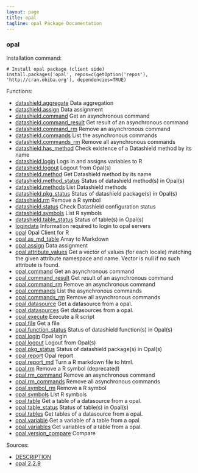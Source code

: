 ```yaml
---
layout: page
title: opal
tagline: opal Package Documentation
---
```



### opal

Installation command:

	# Install opal package (client side)
	install.packages('opal', repos=c(getOption('repos'), 'http://cran.obiba.org'), dependencies=TRUE)

Functions:


* [datashield.aggregate](datashield.aggregate.html) Data aggregation
* [datashield.assign](datashield.assign.html) Data assignment
* [datashield.command](datashield.command.html) Get an asynchronous command
* [datashield.command_result](datashield.command_result.html) Get result of an asynchronous command
* [datashield.command_rm](datashield.command_rm.html) Remove an asynchronous command
* [datashield.commands](datashield.commands.html) List the asynchronous commands
* [datashield.commands_rm](datashield.commands_rm.html) Remove all asynchronous commands
* [datashield.has_method](datashield.has_method.html) Check existence of a Datashield method by its name
* [datashield.login](datashield.login.html) Logs in and assigns variables to R
* [datashield.logout](datashield.logout.html) Logout from Opal(s)
* [datashield.method](datashield.method.html) Get Datashield method by its name
* [datashield.method_status](datashield.method_status.html) Status of datashield method(s) in Opal(s)
* [datashield.methods](datashield.methods.html) List Datashield methods
* [datashield.pkg_status](datashield.pkg_status.html) Status of datashield package(s) in Opal(s)
* [datashield.rm](datashield.rm.html) Remove a R symbol
* [datashield.status](datashield.status.html) Check Datashield configuration status
* [datashield.symbols](datashield.symbols.html) List R symbols
* [datashield.table_status](datashield.table_status.html) Status of table(s) in Opal(s)
* [logindata](logindata.html) Information required to login to opal servers
* [opal](opal.html) Opal Client for R
* [opal.as_md_table](opal.as_md_table.html) Array to Markdown
* [opal.assign](opal.assign.html) Data assignment
* [opal.attribute_values](opal.attribute_values.html) Get a vector of values (for each locale) matching the given attribute namespace and name. Vector is null if no such attribute is found.
* [opal.command](opal.command.html) Get an asynchronous command
* [opal.command_result](opal.command_result.html) Get result of an asynchronous command
* [opal.command_rm](opal.command_rm.html) Remove an asynchronous command
* [opal.commands](opal.commands.html) List the asynchronous commands
* [opal.commands_rm](opal.commands_rm.html) Remove all asynchronous commands
* [opal.datasource](opal.datasource.html) Get a datasource from a opal.
* [opal.datasources](opal.datasources.html) Get datasources from a opal.
* [opal.execute](opal.execute.html) Execute a R script
* [opal.file](opal.file.html) Get a file
* [opal.function_status](opal.function_status.html) Status of datashield function(s) in Opal(s)
* [opal.login](opal.login.html) Opal login
* [opal.logout](opal.logout.html) Logout from Opal(s)
* [opal.pkg_status](opal.pkg_status.html) Status of datashield package(s) in Opal(s)
* [opal.report](opal.report.html) Opal report
* [opal.report_md](opal.report_md.html) Turn a R markdown file to html.
* [opal.rm](opal.rm.html) Remove a R symbol (deprecated)
* [opal.rm_command](opal.rm_command.html) Remove an asynchronous command
* [opal.rm_commands](opal.rm_commands.html) Remove all asynchronous commands
* [opal.symbol_rm](opal.symbol_rm.html) Remove a R symbol
* [opal.symbols](opal.symbols.html) List R symbols
* [opal.table](opal.table.html) Get a table of a datasource from a opal.
* [opal.table_status](opal.table_status.html) Status of table(s) in Opal(s)
* [opal.tables](opal.tables.html) Get tables of a datasource from a opal.
* [opal.variable](opal.variable.html) Get a variable of a table from a opal.
* [opal.variables](opal.variables.html) Get variables of a table from a opal.
* [opal.version_compare](opal.version_compare.html) Compare

Sources:

* [DESCRIPTION](https://raw.github.com/datashield/opal/2.2.9/DESCRIPTION)
* [opal 2.2.9](https://github.com/datashield/opal/tree/2.2.9)
